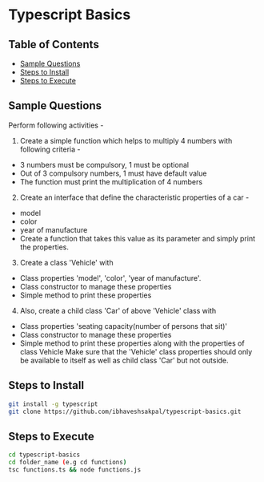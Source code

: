 # Typescript Basics


## Table of Contents

- [Sample Questions](#sample-questions)
- [Steps to Install](#steps-to-install)
- [Steps to Execute](#steps-to-execute)

## Sample Questions

Perform following activities -
1. Create a simple function which helps to multiply 4 numbers with following criteria -
  - 3 numbers must be compulsory, 1 must be optional
  - Out of 3 compulsory numbers, 1 must have default value
  - The function must print the multiplication of 4 numbers

2.  Create an interface that define the characteristic properties of a car -
  - model
  - color
  - year of manufacture
  - Create a function that takes this value as its parameter and simply print the properties.

3.  Create a class 'Vehicle' with
  - Class properties 'model', 'color', 'year of manufacture'.
  - Class constructor to manage these properties
  - Simple method to print these properties

4. Also, create a child class 'Car' of above 'Vehicle' class with
- Class properties 'seating capacity(number of persons that sit)'
- Class constructor to manage these properties
- Simple method to print these properties along with the properties of class Vehicle
Make sure that the 'Vehicle' class properties should only be available to itself as well as child class 'Car' but not outside.

## Steps to Install

```sh
git install -g typescript
git clone https://github.com/ibhaveshsakpal/typescript-basics.git
```

## Steps to Execute

```sh
cd typescript-basics
cd folder_name (e.g cd functions)
tsc functions.ts && node functions.js
```
